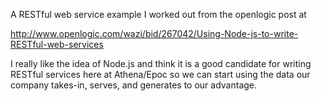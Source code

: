 A RESTful web service example I worked out from the openlogic post at

  http://www.openlogic.com/wazi/bid/267042/Using-Node-js-to-write-RESTful-web-services

I really like the idea of Node.js and think it is a good candidate for writing RESTful
services here at Athena/Epoc so we can start using the data our company takes-in,
serves, and generates to our advantage.